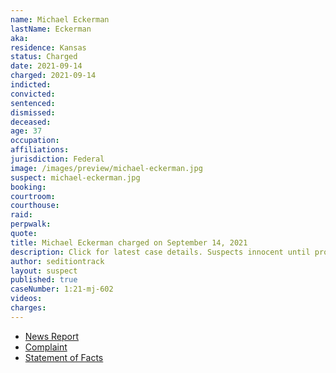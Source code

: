 ```yaml
---
name: Michael Eckerman
lastName: Eckerman
aka:
residence: Kansas
status: Charged
date: 2021-09-14
charged: 2021-09-14
indicted:
convicted:
sentenced:
dismissed:
deceased:
age: 37
occupation:
affiliations:
jurisdiction: Federal
image: /images/preview/michael-eckerman.jpg
suspect: michael-eckerman.jpg
booking:
courtroom:
courthouse:
raid:
perpwalk:
quote:
title: Michael Eckerman charged on September 14, 2021
description: Click for latest case details. Suspects innocent until proven guilty.
author: seditiontrack
layout: suspect
published: true
caseNumber: 1:21-mj-602
videos:
charges:
---
```

- [News Report](https://www.newsweek.com/capitol-rioter-arrested-allegedly-pushing-officer-down-stairs-1631343)
- [Complaint](https://extremism.gwu.edu/sites/g/files/zaxdzs2191/f/Michael%20Eckerman%20Criminal%20Complaint.pdf)
- [Statement of Facts](https://www.justice.gov/usao-dc/case-multi-defendant/file/1434391/download)
